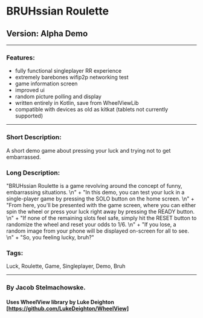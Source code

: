 # BRUHssian Roulette
## Version: Alpha Demo

---

### Features:
 - fully functional singleplayer RR experience
 - extremely barebones wifip2p networking test
 - game information screen
 - improved ui
 - random picture polling and display
 - written entirely in Kotlin, save from WheelViewLib
 - compatible with devices as old as kitkat (tablets not currently supported)
 
---

### Short Description:
A short demo game about pressing your luck and trying not to get embarrassed.

### Long Description:
"BRUHssian Roulette is a game revolving around the concept of funny, embarrassing situations. \n" +
"In this demo, you can test your luck in a single-player game by pressing the SOLO button on the home screen. \n" +
"From here, you'll be presented with the game screen, where you can either spin the wheel or press your luck right away by pressing the READY button. \n" +
"If none of the remaining slots feel safe, simply hit the RESET button to randomize the wheel and reset your odds to 1/6. \n" +
"If you lose, a random image from your phone will be displayed on-screen for all to see. \n" +
"So, you feeling lucky, bruh?"

### Tags:
Luck, Roulette, Game, Singleplayer, Demo, Bruh

---

### By Jacob Stelmachowske.  
 
#### Uses WheelView library by Luke Deighton [https://github.com/LukeDeighton/WheelView]
